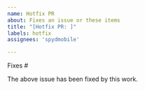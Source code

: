 ```yaml
---
name: Hotfix PR
about: Fixes an issue or these items
title: "[Hotfix PR: ]"
labels: hotfix
assignees: 'spydmobile'

---
```


Fixes #

The above issue has been fixed by this work. 
